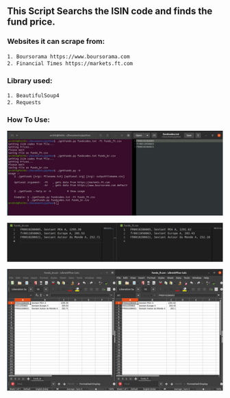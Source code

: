 ## This Script Searchs the ISIN code and finds the fund price.

### Websites it can scrape from:
    1. Boursorama https://www.boursorama.com
    2. Financial Times https://markets.ft.com

### Library used:
    1. BeautifulSoup4
    2. Requests
    
### How To Use:
![](https://github.com/Architrixs/getFunds/blob/main/getFunds%20usage.png)

![](https://github.com/Architrixs/getFunds/blob/main/example_output_files.png)

![](https://github.com/Architrixs/getFunds/blob/main/example_output_files%201.png)
